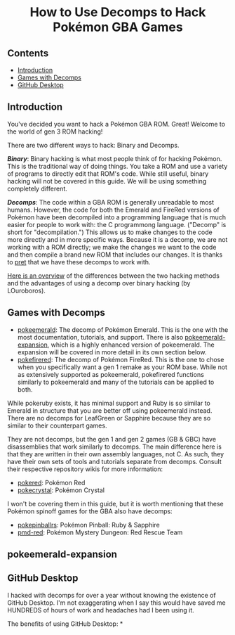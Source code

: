 <div align="center">

# How to Use Decomps to Hack Pokémon GBA Games

</div>

## Contents
* [Introduction](#introduction)
* [Games with Decomps](#games-with-decomps)
* [GitHub Desktop](#github-desktop)

## Introduction
You've decided you want to hack a Pokémon GBA ROM. Great! Welcome to the world of gen 3 ROM hacking!

There are two different ways to hack: Binary and Decomps.

***Binary***: Binary hacking is what most people think of for hacking Pokémon. This is the traditional way of doing things. You take a ROM and use a variety of programs to directly edit that ROM's code. While still useful, binary hacking will not be covered in this guide. We will be using something completely different.

***Decomps***: The code within a GBA ROM is generally unreadable to most humans. However, the code for both the Emerald and FireRed versions of Pokémon have been decompiled into a programming language that is much easier for people to work with: the C programmong language. ("Decomp" is short for "decompilation.") This allows us to make changes to the code more directly and in more specific ways. Because it is a decomp, we are not working with a ROM directly; we make the changes we want to the code and then compile a brand new ROM that includes our changes. It is thanks to [pret](https://github.com/pret) that we have these decomps to work with.

[Here is an overview](https://github.com/pret/pokeemerald/wiki/Why-should-I-use-this-over-binary-hacking) of the differences between the two hacking methods and the advantages of using a decomp over binary hacking (by LOuroboros).

## Games with Decomps
* [pokeemerald](https://github.com/pret/pokeemerald/blob/master/INSTALL.md): The decomp of Pokémon Emerald. This is the one with the most documentation, tutorials, and support. There is also [pokeemerald-expansion](#pokeemerald-expansion), which is a highly enhanced version of pokeemerald. The expansion will be covered in more detail in its own section below.
* [pokefirered](https://github.com/pret/pokefirered/blob/master/INSTALL.md): The decomp of Pokémon FireRed. This is the one to chose when you specifically want a gen 1 remake as your ROM base. While not as extensively supported as pokeemerald, pokefirered functions similarly to pokeemerald and many of the tutorials can be applied to both.

While pokeruby exists, it has minimal support and Ruby is so similar to Emerald in structure that you are better off using pokeemerald instead.
There are no decomps for LeafGreen or Sapphire because they are so similar to their counterpart games.

They are not decomps, but the gen 1 and gen 2 games (GB & GBC) have disassemblies that work similarly to decomps. The main difference here is that they are written in their own assembly languages, not C. As such, they have their own sets of tools and tutorials separate from decomps. Consult their respective repository wikis for more information:
* [pokered](https://github.com/pret/pokered/wiki/Tutorials): Pokémon Red
* [pokecrystal](https://github.com/pret/pokecrystal/wiki): Pokémon Crystal

I won't be covering them in this guide, but it is worth mentioning that these Pokémon spinoff games for the GBA also have decomps:
* [pokepinballrs](https://github.com/pret/pokepinballrs): Pokémon Pinball: Ruby & Sapphire
* [pmd-red](https://github.com/pret/pmd-red/blob/master/INSTALL.md): Pokémon Mystery Dungeon: Red Rescue Team

## pokeemerald-expansion

## GitHub Desktop
I hacked with decomps for over a year without knowing the existence of GitHub Desktop. I'm not exaggerating when I say this would have saved me HUNDREDS of hours of work and headaches had I been using it.

The benefits of using GitHub Desktop:
* 
